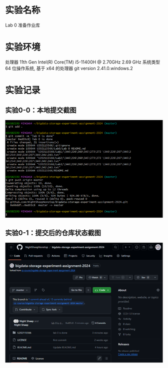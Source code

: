 # 实验名称

Lab 0 准备作业库

# 实验环境

处理器	11th Gen Intel(R) Core(TM) i5-11400H @ 2.70GHz   2.69 GHz
系统类型	64 位操作系统, 基于 x64 的处理器
git version 2.41.0.windows.2

# 实验记录

## 实验0-0：本地提交截图

![](figure/Snipaste_2024-03-19_19-29-40.png)

## 实验0-1：提交后的仓库状态截图

![](figure/Snipaste_2024-03-19_19-31-58.png)